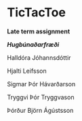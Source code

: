 TicTacToe
=========

**Late term assignment** 

***Hugbúnaðarfræði***


Halldóra Jóhannsdóttir

Hjalti Leifsson

Sigmar Þór Hávarðarson

Tryggvi Þór Tryggvason

Þórður Björn Ágústsson


